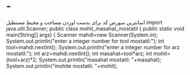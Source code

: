 # -
اسانترین سورس کد برای بدست اوردن مساحت و محیط مستطیل
import java.util.Scanner;
public class mohit_masahat_mostatil {
	public static void main(String[] args) {
Scanner mahdi=new Scanner(System.in);
 System.out.println("enter a integer number for tool mostatil:");
 int tool=mahdi.nextInt();
 System.out.println("enter a integer number for arz mostatil:");
 int arz=mahdi.nextInt();
 int masahat=tool*arz;
 int mohit=(tool+arz)*2;
 System.out.println("masahat mostatil: "+masahat);
 System.out.println("mohite mostatil: "+mohit);
 
